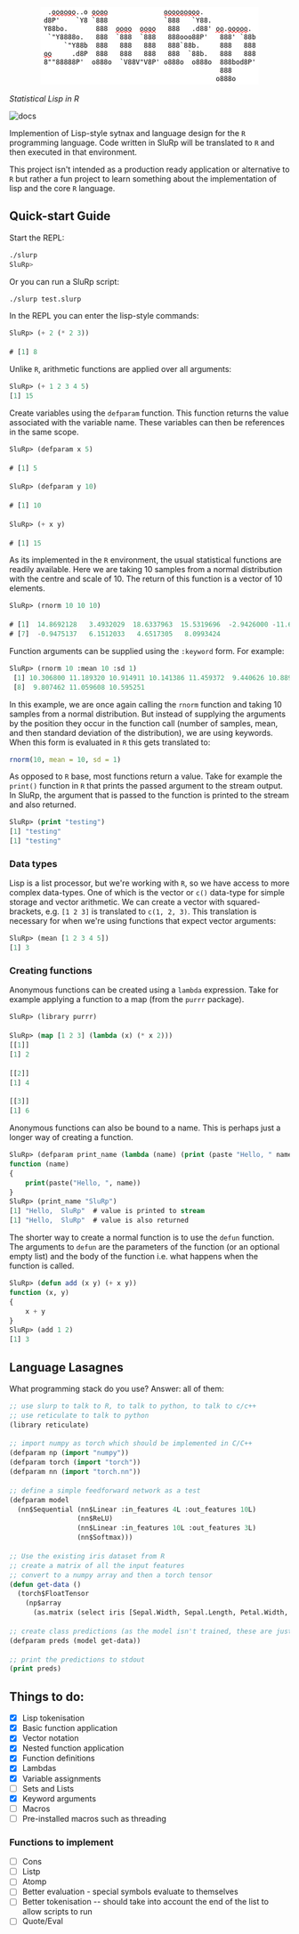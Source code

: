 <p align="center">
<img src="man/figures/logo.png"/>

*Statistical Lisp in R*
</p>

![docs](https://img.shields.io/badge/docs-latest-blue)

Implemention of Lisp-style sytnax and language design for the `R`
programming language. Code written in SluRp will be translated to `R`
and then executed in that environment.

This project isn't intended as a production ready application or
alternative to `R` but rather a fun project to learn something about
the implementation of lisp and the core `R` language.

## Quick-start Guide

Start the REPL:

```bash
./slurp
SluRp>
```

Or you can run a SluRp script:

```bash
./slurp test.slurp
```

In the REPL you can enter the lisp-style commands:

```lisp
SluRp> (+ 2 (* 2 3))

# [1] 8
```

Unlike `R`, arithmetic functions are applied over all arguments:

```lisp
SluRp> (+ 1 2 3 4 5)
[1] 15
```

Create variables using the `defparam` function. This function returns
the value associated with the variable name. These variables can then
be references in the same scope.

```lisp
SluRp> (defparam x 5)

# [1] 5

SluRp> (defparam y 10)

# [1] 10

SluRp> (+ x y)

# [1] 15
```

As its implemented in the `R` environment, the usual statistical
functions are readily available. Here we are taking 10 samples from a
normal distribution with the centre and scale of 10. The return of
this function is a vector of 10 elements.

```lisp
SluRp> (rnorm 10 10 10)

# [1]  14.8692128   3.4932029  18.6337963  15.5319696  -2.9426000 -11.6523209
# [7]  -0.9475137   6.1512033   4.6517305   8.0993424
```

Function arguments can be supplied using the `:keyword` form. For example:

```lisp
SluRp> (rnorm 10 :mean 10 :sd 1)
 [1] 10.306800 11.189320 10.914911 10.141386 11.459372  9.440626 10.889350
 [8]  9.807462 11.059608 10.595251
```

In this example, we are once again calling the `rnorm` function and taking 10 samples from a normal distribution. But instead of supplying the arguments by the position they occur in the function call (number of samples, mean, and then standard deviation of the distribution), we are using keywords. When this form is evaluated in `R` this gets translated to:

```R
rnorm(10, mean = 10, sd = 1)
```

As opposed to `R` base, most functions return a value. Take for
example the `print()` function in `R` that prints the passed argument
to the stream output. In SluRp, the argument that is passed to the
function is printed to the stream and also returned.

```lisp
SluRp> (print "testing")
[1] "testing"
[1] "testing"
```

### Data types

Lisp is a list processor, but we're working with `R`, so we have
access to more complex data-types. One of which is the vector or `c()`
data-type for simple storage and vector arithmetic. We can create a
vector with squared-brackets, e.g. `[1 2 3]` is translated to `c(1, 2,
3)`. This translation is necessary for when we're using functions that
expect vector arguments:

```lisp
SluRp> (mean [1 2 3 4 5])
[1] 3
```

### Creating functions

Anonymous functions can be created using a `lambda` expression. Take
for example applying a function to a map (from the `purrr` package).

```lisp
SluRp> (library purrr)

SluRp> (map [1 2 3] (lambda (x) (* x 2)))
[[1]]
[1] 2

[[2]]
[1] 4

[[3]]
[1] 6
```

Anonymous functions can also be bound to a name. This is perhaps just
a longer way of creating a function.

```lisp
SluRp> (defparam print_name (lambda (name) (print (paste "Hello, " name))))
function (name)
{
    print(paste("Hello, ", name))
}
SluRp> (print_name "SluRp")
[1] "Hello,  SluRp"  # value is printed to stream
[1] "Hello,  SluRp"  # value is also returned
```

The shorter way to create a normal function is to use the `defun`
function. The arguments to `defun` are the parameters of the function
(or an optional empty list) and the body of the function i.e. what
happens when the function is called.

```lisp
SluRp> (defun add (x y) (+ x y))
function (x, y)
{
    x + y
}
SluRp> (add 1 2)
[1] 3
```

## Language Lasagnes

What programming stack do you use? Answer: all of them:

```lisp
;; use slurp to talk to R, to talk to python, to talk to c/c++
;; use reticulate to talk to python
(library reticulate)

;; import numpy as torch which should be implemented in C/C++
(defparam np (import "numpy"))
(defparam torch (import "torch"))
(defparam nn (import "torch.nn"))

;; define a simple feedforward network as a test
(defparam model
  (nn$Sequential (nn$Linear :in_features 4L :out_features 10L)
                 (nn$ReLU)
                 (nn$Linear :in_features 10L :out_features 3L)
                 (nn$Softmax)))

;; Use the existing iris dataset from R
;; create a matrix of all the input features
;; convert to a numpy array and then a torch tensor
(defun get-data ()
  (torch$FloatTensor
    (np$array
      (as.matrix (select iris [Sepal.Width, Sepal.Length, Petal.Width, Petal.Length])))))

;; create class predictions (as the model isn't trained, these are just random predictions)
(defparam preds (model get-data))

;; print the predictions to stdout
(print preds)
```


## Things to do:

- [X] Lisp tokenisation
- [X] Basic function application
- [X] Vector notation
- [X] Nested function application
- [X] Function definitions
- [X] Lambdas
- [X] Variable assignments
- [ ] Sets and Lists
- [X] Keyword arguments
- [ ] Macros
- [ ] Pre-installed macros such as threading

### Functions to implement

- [ ] Cons
- [ ] Listp
- [ ] Atomp
- [ ] Better evaluation - special symbols evaluate to themselves
- [ ] Better tokenisation -- should take into account the end of the list to allow scripts to run
- [ ] Quote/Eval
